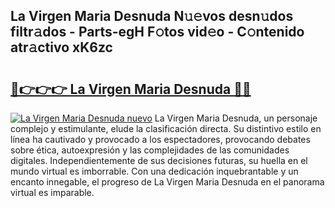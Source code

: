 ## La Virgen Maria Desnuda N𝚞𝚎vos desn𝚞dos filtr𝚊dos - Parts-egH F𝚘tos vid𝚎o - C𝚘ntenido atr𝚊ctivo xK6zc

# <h2><a href="http://mb1xfyf.tromn.icu/?c=La+Virgen+Maria+Desnuda">🔗👉👉👉 La Virgen Maria Desnuda 🔗🔗</a></h2>

[![La Virgen Maria Desnuda nuevo](https://i.imgur.com/pEAQMta.gif)](http://mb1xfyf.tromn.icu/?c=La+Virgen+Maria+Desnuda)
La Virgen Maria Desnuda, un personaje complejo y estimulante, elude la clasificación directa. Su distintivo estilo en línea ha cautivado y provocado a los espectadores, provocando debates sobre ética, autoexpresión y las complejidades de las comunidades digitales. Independientemente de sus decisiones futuras, su huella en el mundo virtual es imborrable. Con una dedicación inquebrantable y un encanto innegable, el progreso de La Virgen Maria Desnuda en el panorama virtual es imparable.
